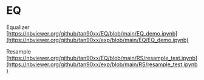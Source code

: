 # EQ
Equalizer
[https://nbviewer.org/github/tan90xx/EQ/blob/main/EQ_demo.ipynb](https://nbviewer.org/github/tan90xx/exp/blob/main/EQ/EQ_demo.ipynb)

Resample
[https://nbviewer.org/github/tan90xx/EQ/blob/main/RS/resample_test.ipynb](https://nbviewer.org/github/tan90xx/exp/blob/main/RS/resample_test.ipynb)
